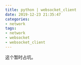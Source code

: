 ```yaml
---
title: python | websocket_client
date: 2019-12-23 21:35:47
categories:
- network
tags:
- network
- websocket
- websocket_client
---
```

这个暂时占坑。
